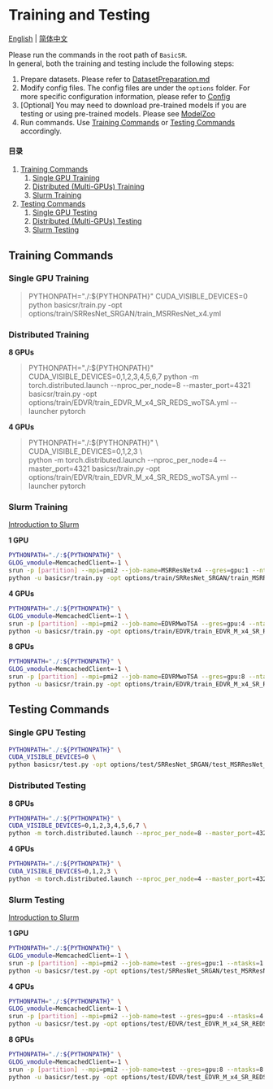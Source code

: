 # Training and Testing

[English](TrainTest.md) | [简体中文](TrainTest_CN.md)

Please run the commands in the root path of `BasicSR`. <br>
In general, both the training and testing include the following steps:

1. Prepare datasets. Please refer to [DatasetPreparation.md](DatasetPreparation.md)
1. Modify config files. The config files are under the `options` folder. For more specific configuration information, please refer to [Config](Config.md)
1. [Optional] You may need to download pre-trained models if you are testing or using pre-trained models. Please see [ModelZoo](ModelZoo.md)
1. Run commands. Use [Training Commands](#Training-Commands) or [Testing Commands](#Testing-Commands) accordingly.

#### 目录

1. [Training Commands](#Training-Commands)
    1. [Single GPU Training](#Single-GPU-Training)
    1. [Distributed (Multi-GPUs) Training](#Distributed-Training)
    1. [Slurm Training](#Slurm-Training)
1. [Testing Commands](#Testing-Commands)
    1. [Single GPU Testing](#Single-GPU-Testing)
    1. [Distributed (Multi-GPUs) Testing](#Distributed-Testing)
    1. [Slurm Testing](#Slurm-Testing)

## Training Commands

### Single GPU Training

> PYTHONPATH="./:${PYTHONPATH}" CUDA_VISIBLE_DEVICES=0 python basicsr/train.py -opt options/train/SRResNet_SRGAN/train_MSRResNet_x4.yml

### Distributed Training

**8 GPUs**

> PYTHONPATH="./:${PYTHONPATH}" CUDA_VISIBLE_DEVICES=0,1,2,3,4,5,6,7 python -m torch.distributed.launch --nproc_per_node=8 --master_port=4321 basicsr/train.py -opt options/train/EDVR/train_EDVR_M_x4_SR_REDS_woTSA.yml --launcher pytorch

**4 GPUs**

> PYTHONPATH="./:${PYTHONPATH}" \\\
> CUDA_VISIBLE_DEVICES=0,1,2,3 \\\
> python -m torch.distributed.launch --nproc_per_node=4 --master_port=4321 basicsr/train.py -opt options/train/EDVR/train_EDVR_M_x4_SR_REDS_woTSA.yml --launcher pytorch

### Slurm Training

[Introduction to Slurm](https://slurm.schedmd.com/quickstart.html)

**1 GPU**

```bash
PYTHONPATH="./:${PYTHONPATH}" \
GLOG_vmodule=MemcachedClient=-1 \
srun -p [partition] --mpi=pmi2 --job-name=MSRResNetx4 --gres=gpu:1 --ntasks=1 --ntasks-per-node=1 --cpus-per-task=6 --kill-on-bad-exit=1 \
python -u basicsr/train.py -opt options/train/SRResNet_SRGAN/train_MSRResNet_x4.yml --launcher="slurm"
```

**4 GPUs**

```bash
PYTHONPATH="./:${PYTHONPATH}" \
GLOG_vmodule=MemcachedClient=-1 \
srun -p [partition] --mpi=pmi2 --job-name=EDVRMwoTSA --gres=gpu:4 --ntasks=4 --ntasks-per-node=4 --cpus-per-task=4 --kill-on-bad-exit=1 \
python -u basicsr/train.py -opt options/train/EDVR/train_EDVR_M_x4_SR_REDS_woTSA.yml --launcher="slurm"
```

**8 GPUs**

```bash
PYTHONPATH="./:${PYTHONPATH}" \
GLOG_vmodule=MemcachedClient=-1 \
srun -p [partition] --mpi=pmi2 --job-name=EDVRMwoTSA --gres=gpu:8 --ntasks=8 --ntasks-per-node=8 --cpus-per-task=6 --kill-on-bad-exit=1 \
python -u basicsr/train.py -opt options/train/EDVR/train_EDVR_M_x4_SR_REDS_woTSA.yml --launcher="slurm"
```

## Testing Commands

### Single GPU Testing

```bash
PYTHONPATH="./:${PYTHONPATH}" \
CUDA_VISIBLE_DEVICES=0 \
python basicsr/test.py -opt options/test/SRResNet_SRGAN/test_MSRResNet_x4.yml
```

### Distributed Testing

**8 GPUs**

```bash
PYTHONPATH="./:${PYTHONPATH}" \
CUDA_VISIBLE_DEVICES=0,1,2,3,4,5,6,7 \
python -m torch.distributed.launch --nproc_per_node=8 --master_port=4321 basicsr/test.py -opt options/test/EDVR/test_EDVR_M_x4_SR_REDS.yml --launcher pytorch
```

**4 GPUs**

```bash
PYTHONPATH="./:${PYTHONPATH}" \
CUDA_VISIBLE_DEVICES=0,1,2,3 \
python -m torch.distributed.launch --nproc_per_node=4 --master_port=4321 basicsr/test.py -opt options/test/EDVR/test_EDVR_M_x4_SR_REDS.yml  --launcher pytorch
```

### Slurm Testing

[Introduction to Slurm](https://slurm.schedmd.com/quickstart.html)

**1 GPU**

```bash
PYTHONPATH="./:${PYTHONPATH}" \
GLOG_vmodule=MemcachedClient=-1 \
srun -p [partition] --mpi=pmi2 --job-name=test --gres=gpu:1 --ntasks=1 --ntasks-per-node=1 --cpus-per-task=6 --kill-on-bad-exit=1 \
python -u basicsr/test.py -opt options/test/SRResNet_SRGAN/test_MSRResNet_x4.yml --launcher="slurm"
```

**4 GPUs**

```bash
PYTHONPATH="./:${PYTHONPATH}" \
GLOG_vmodule=MemcachedClient=-1 \
srun -p [partition] --mpi=pmi2 --job-name=test --gres=gpu:4 --ntasks=4 --ntasks-per-node=4 --cpus-per-task=4 --kill-on-bad-exit=1 \
python -u basicsr/test.py -opt options/test/EDVR/test_EDVR_M_x4_SR_REDS.yml --launcher="slurm"
```

**8 GPUs**

```bash
PYTHONPATH="./:${PYTHONPATH}" \
GLOG_vmodule=MemcachedClient=-1 \
srun -p [partition] --mpi=pmi2 --job-name=test --gres=gpu:8 --ntasks=8 --ntasks-per-node=8 --cpus-per-task=6 --kill-on-bad-exit=1 \
python -u basicsr/test.py -opt options/test/EDVR/test_EDVR_M_x4_SR_REDS.yml --launcher="slurm"
```

